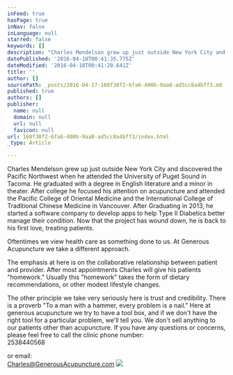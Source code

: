 ```yaml
---
inFeed: true
hasPage: true
inNav: false
inLanguage: null
starred: false
keywords: []
description: "Charles Mendelson grew up just outside New York City and discovered the Pacific Northwest when he attended the University of Puget Sound in Tacoma. He graduated with a degree in English literature and a minor in theater.\_After college he focused his attention on acupuncture and attended the Pacific College of Oriental Medicine and the International College of Traditional Chinese Medicine in Vancouver. After Graduating in 2013, he started a software company to develop apps to help Type II Diabetics better manage their condition. Now that the project has wound down, he is back to his first love, treating patients."
datePublished: '2016-04-18T00:41:35.775Z'
dateModified: '2016-04-18T00:41:20.641Z'
title: ''
author: []
sourcePath: _posts/2016-04-17-168f30f2-6fa6-400b-9aa8-ad5cc8a4bff3.md
published: true
authors: []
publisher:
  name: null
  domain: null
  url: null
  favicon: null
url: 168f30f2-6fa6-400b-9aa8-ad5cc8a4bff3/index.html
_type: Article

---
```

Charles Mendelson grew up just outside New York City and discovered the Pacific Northwest when he attended the University of Puget Sound in Tacoma. He graduated with a degree in English literature and a minor in theater. After college he focused his attention on acupuncture and attended the Pacific College of Oriental Medicine and the International College of Traditional Chinese Medicine in Vancouver. After Graduating in 2013, he started a software company to develop apps to help Type II Diabetics better manage their condition. Now that the project has wound down, he is back to his first love, treating patients.

Oftentimes we view health care as something done to us. At Generous Acupuncture we take a different approach. 

The emphasis at here is on the collaborative relationship between patient and provider. After most appointments Charles will give his patients "homework." Usually this "homework" takes the form of dietary recommendations, or other modest lifestyle changes. 

The other principle we take very seriously here is trust and credibility. There is a proverb "To a man with a hammer, every problem is a nail." Here at generous acupuncture we try to have a tool box, and if we don't have the right tool for a particular problem, we'll tell you. We don't sell anything to our patients other than acupuncture. If you have any questions or concerns, please feel free to call the clinic phone number:  
2538440568

or email:  
Charles@GenerousAcupuncture.com
![](https://the-grid-user-content.s3-us-west-2.amazonaws.com/e3f6b2b0-e267-44b5-885d-f3a51acbddf3.jpg)